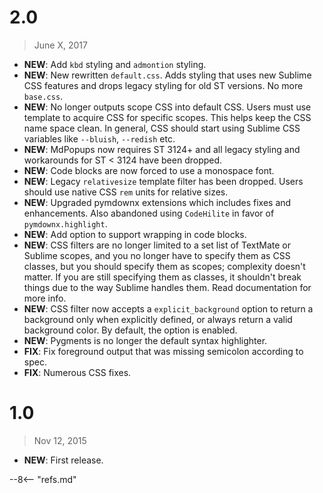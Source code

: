 # 2.0

> June X, 2017

- **NEW**: Add `kbd` styling and `admontion` styling.
- **NEW**: New rewritten `default.css`. Adds styling that uses new Sublime CSS features and drops legacy styling for old ST versions. No more `base.css`.
- **NEW**: No longer outputs scope CSS into default CSS. Users must use template to acquire CSS for specific scopes. This helps keep the CSS name space clean. In general, CSS should start using Sublime CSS variables like `--bluish`, `--redish` etc.
- **NEW**: MdPopups now requires ST 3124+ and all legacy styling and workarounds for ST < 3124 have been dropped.
- **NEW**: Code blocks are now forced to use a monospace font.
- **NEW**: Legacy `relativesize` template filter has been dropped. Users should use native CSS `rem` units for relative sizes.
- **NEW**: Upgraded pymdownx extensions which includes fixes and enhancements. Also abandoned using `CodeHilite` in favor of `pymdownx.highlight`.
- **NEW**: Add option to support wrapping in code blocks.
- **NEW**: CSS filters are no longer limited to a set list of TextMate or Sublime scopes, and you no longer have to specify them as CSS classes, but you should specify them as scopes; complexity doesn't matter.  If you are still specifying them as classes, it shouldn't break things due to the way Sublime handles them. Read documentation for more info.
- **NEW**: CSS filter now accepts a `explicit_background` option to return a background only when explicitly defined, or always return a valid background color.  By default, the option is enabled.
- **NEW**: Pygments is no longer the default syntax highlighter.
- **FIX**: Fix foreground output that was missing semicolon according to spec.
- **FIX**: Numerous CSS fixes.

# 1.0

> Nov 12, 2015

- **NEW**: First release.

--8<-- "refs.md"
